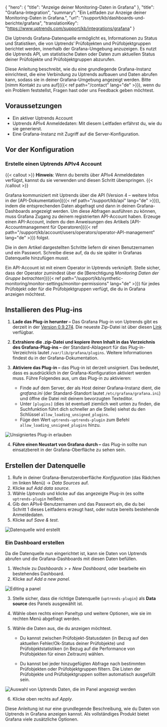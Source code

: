 {
  "hero": {
    "title": "Anzeige deiner Monitoring-Daten in Grafana"
  },
  "title": "Grafana-Integration",
  "summary": "Ein Leitfaden zur Anzeige deiner Monitoring-Daten in Grafana.",
  "url": "/support/kb/dashboards-und-berichte/grafana",
  "translationKey": "https://www.uptrends.com/support/kb/integrations/grafana"
}

Die Uptrends Grafana-Datenquelle ermöglicht es, Informationen zu Status und Statistiken, die von Uptrends‘ Prüfobjekten und Prüfobjektgruppen berichtet werden, innerhalb der Grafana-Umgebung anzuzeigen. Es nutzt die Uptrends API, um statistische Daten oder Daten zum aktuellen Status deiner Prüfobjekte und Prüfobjektgruppen abzurufen.

Diese Anleitung beschreibt, wie du eine grundlegende Grafana-Instanz einrichtest, die eine Verbindung zu Uptrends aufbauen und Daten abrufen kann, sodass sie in deiner Grafana-Umgebung angezeigt werden. Bitte [nimm Kontakt zu uns auf]({{< ref path="/contact" lang="de" >}}), wenn du ein Problem feststellst, Fragen hast oder uns Feedback geben möchtest.

## Voraussetzungen
- Ein aktiver Uptrends Account
- Uptrends APIv4 Anmeldedaten: Mit diesem Leitfaden erfährst du, wie du sie generierst.
- Eine Grafana-Instanz mit Zugriff auf die Server-Konfiguration.

## Vor der Konfiguration

### Erstelle einen Uptrends APIv4 Account

{{< callout >}} **Hinweis**: Wenn du bereits über APIv4 Anmeldedaten verfügst, kannst du sie verwenden und diesen Schritt überspringen.  {{< /callout >}}

Grafana kommuniziert mit Uptrends über die API (Version 4 – weitere Infos in der [API-Dokumentation]({{< ref path="/support/kb/api" lang="de" >}})), indem die entsprechenden Daten abgefragt und dann in deinen Grafana-Dashboards angezeigt werden. Um diese Abfragen ausführen zu können, muss Grafana Zugang zu deinem registrierten API-Account haben. Erzeuge einen API-Account, indem du den Anweisungen des Artikels [API-Accountmanagement für Operatoren]({{< ref path="/support/kb/account/users/operators/operator-API-management" lang="de" >}}) folgst.

Die in dem Artikel dargestellten Schritte liefern dir einen Benutzernamen und ein Passwort. Schreibe diese auf, da du sie später in Grafanas Datenquelle hinzufügen musst.

Ein API-Account ist mit einem Operator in Uptrends verknüpft. Stelle sicher, dass der Operator zumindest über die [Berechtigung *Monitoring Daten der Gruppe betrachten*]({{< ref path="/support/kb/synthetic-monitoring/monitor-settings/monitor-permissions" lang="de" >}}) für jedes Prüfobjekt oder für die Prüfobjektgruppen verfügt, die du in Grafana anzeigen möchtest.

## Installieren des Plug-ins

1. **Lade das Plug-in herunter –** Das Grafana Plug-in von Uptrends gibt es derzeit in der [Version 0.9.274](https://www.uptrends.com/grafana-downloads/Uptrends_Grafana.0.9.274.zip). Die neueste Zip-Datei ist über diesen [Link](https://www.uptrends.com/grafana-downloads/Uptrends_Grafana_latest.zip) verfügbar.
2. **Extrahiere die .zip-Datei und kopiere ihren Inhalt in das Verzeichnis des Grafana-Plug-ins –** der Standard-Ablageort für das Plug-in-Verzeichnis lautet `/var/lib/grafana/plugins`. Weitere Informationen findest du in der Grafana-Dokumentation.
3. **Aktiviere das Plug-in –** das Plug-in ist derzeit unsigniert. Das bedeutet, dass es ausdrücklich in der Grafana-Konfiguration aktiviert werden muss. Führe Folgendes aus, um das Plug-in zu aktivieren:

    - Finde auf dem Server, der als Host deiner Grafana-Instanz dient, die *grafana.ini* (der Standard-Standort lautet `/etc/grafana/grafana.ini`) und öffne die Datei mit deinem bevorzugten Texteditor.
    - Unter `[plugins]` (dies ist eventuell ziemlich weit unten zu finden, die Suchfunktion führt dich schneller an die Stelle) siehst du den Schlüssel `allow_loading_unsigned_plugins`.
    - Füge den Wert `uptrends-uptrends-plugin` zum Befehl `allow_loading_unsigned_plugins` hinzu.

![Unsigniertes Plug-in erlauben](/img/content/scr-grafana-allow-unsigned-plugins.min.png)

4. **Führe einen Neustart von Grafana durch –** das Plug-in sollte nun einsatzbereit in der Grafana-Oberfläche zu sehen sein.

## Erstellen der Datenquelle
1. Rufe in deiner Grafana-Benutzeroberfläche _Konfiguration_ (das Rädchen im linken Menü) -> _Data Sources_ auf.
2. Klicke auf _Add data source_.
3. Wähle _Uptrends_ und klicke auf das angezeigte Plug-in (es sollte `uptrends-plugin` heißen).
4. Gib den APIv4-Benutzernamen und das Passwort ein, die du bei Schritt 1 dieses Leitfadens erzeugt hast, oder nutze bereits bestehende Anmeldedaten.
5. Klicke auf _Save & test_.

![Datenquelle wird erstellt](/img/content/scr-grafana-plugin-config.min.png)

### Ein Dashboard erstellen

Da die Datenquelle nun eingerichtet ist, kann sie Daten von Uptrends abrufen und die Grafana-Dashboards mit diesen Daten befüllen.

1. Wechsle zu *Dashboards > + New Dashboard*, oder bearbeite ein bestehendes Dashboard.
2. Klicke auf *Add a new panel*.

![Editing a panel](/img/content/scr-grafana-edit-panel.min.png)

3. Stelle sicher, dass die richtige Datenquelle (`uptrends-plugin`) als **Data source** des Panels ausgewählt ist.
4. Wähle oben rechts einen Paneltyp und weitere Optionen, wie sie im rechten Menü abgefragt werden.
5. Wähle die Daten aus, die du anzeigen möchtest.

    - Du kannst zwischen Prüfobjekt-Statusdaten (in Bezug auf den aktuellen Fehler/Ok-Status deiner Prüfobjekte) und Prüfobjektstatistiken (in Bezug auf die Performance von Prüfobjekten für einen Zeitraum) wählen.

    - Du kannst bei jeder hinzugefügten Abfrage nach bestimmten Prüfobjekten oder Prüfobjektgruppen filtern. Die Listen der Prüfobjekte und Prüfobjektgruppen sollten automatisch ausgefüllt sein.

  ![Auswahl von Uptrends Daten, die im Panel angezeigt werden](/img/content/scr-grafana-populating-panel.min.png)

6. Klicke oben rechts auf *Apply*.

Diese Anleitung ist nur eine grundlegende Beschreibung, wie du Daten von Uptrends in Grafana anzeigen kannst. Als vollständiges Produkt bietet Grafana viele zusätzliche Optionen.
